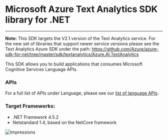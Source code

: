 # Microsoft Azure Text Analytics SDK library for .NET
 ----
**Note:** This SDK targets the V2.1 version of the Text Analytics service. For the new set of libraries that support newer service versions please see the Text Analytics Azure SDK under the path: https://github.com/Azure/azure-sdk-for-net/tree/master/sdk/textanalytics/Azure.AI.TextAnalytics

 This SDK allows you to build applications that consumes Microsoft Cognitive Services Language APIs.

### APIs

 For a full list of APIs under Language, please see our [list of language APIs](https://azure.microsoft.com/en-us/services/cognitive-services/?v=17.29#lang).

### Target Frameworks:

* .NET Framework 4.5.2
* Netstandard 1.4, based on the NetCore framework


![Impressions](https://azure-sdk-impressions.azurewebsites.net/api/impressions/azure-sdk-for-net%2Fsdk%2Fcognitiveservices%2FLanguage.TextAnalytics%2Fsrc%2FReadme.png)
